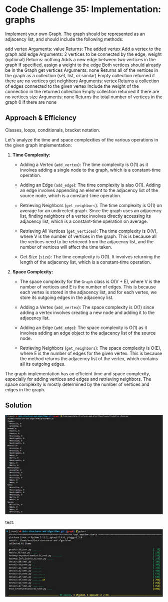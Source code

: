 # Code Challenge 35: Implementation: graphs

Implement your own Graph. The graph should be represented as an adjacency list, and should include the following methods:

add vertex
    Arguments: value
    Returns: The added vertex
    Add a vertex to the graph
add edge
    Arguments: 2 vertices to be connected by the edge, weight (optional)
    Returns: nothing
    Adds a new edge between two vertices in the graph
    If specified, assign a weight to the edge
    Both vertices should already be in the Graph
get vertices
    Arguments: none
    Returns all of the vertices in the graph as a collection (set, list, or similar)
    Empty collection returned if there are no vertices
get neighbors
    Arguments: vertex
    Returns a collection of edges connected to the given vertex
    Include the weight of the connection in the returned collection
    Empty collection returned if there are no vertices
size
    Arguments: none
    Returns the total number of vertices in the graph
    0 if there are none

## Approach & Efficiency

Classes, loops, conditionals, bracket notation.

Let's analyze the time and space complexities of the various operations in the given graph implementation:

1. **Time Complexity:**

    - Adding a Vertex (`add_vertex`): The time complexity is O(1) as it involves adding a single node to the graph, which is a constant-time operation.

    - Adding an Edge (`add_edge`): The time complexity is also O(1). Adding an edge involves appending an element to the adjacency list of the source node, which is a constant-time operation.

    - Retrieving Neighbors (`get_neighbors`): The time complexity is O(1) on average for an undirected graph. Since the graph uses an adjacency list, finding neighbors of a vertex involves directly accessing its adjacency list, which is a constant-time operation on average.

    - Retrieving All Vertices (`get_vertices`): The time complexity is O(V), where V is the number of vertices in the graph. This is because all the vertices need to be retrieved from the adjacency list, and the number of vertices will affect the time taken.

    - Get Size (`size`): The time complexity is O(1). It involves returning the length of the adjacency list, which is a constant-time operation.

2. **Space Complexity:**

    - The space complexity for the `Graph` class is O(V + E), where V is the number of vertices and E is the number of edges. This is because each vertex is stored in the adjacency list, and for each vertex, we store its outgoing edges in the adjacency list.

    - Adding a Vertex (`add_vertex`): The space complexity is O(1) since adding a vertex involves creating a new node and adding it to the adjacency list.

    - Adding an Edge (`add_edge`): The space complexity is O(1) as it involves adding an edge object to the adjacency list of the source node.

    - Retrieving Neighbors (`get_neighbors`): The space complexity is O(E), where E is the number of edges for the given vertex. This is because the method returns the adjacency list of the vertex, which contains all its outgoing edges.

The graph implementation has an efficient time and space complexity, especially for adding vertices and edges and retrieving neighbors. The space complexity is mostly determined by the number of vertices and edges in the graph.

## Solution

![run 35](../assets/run35.JPG "run example")

test:

![test 35](../assets/test35.JPG "test")
